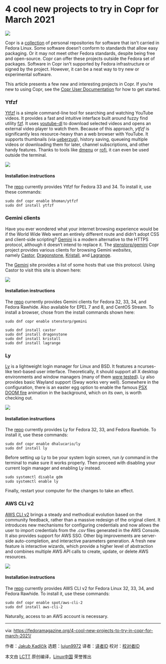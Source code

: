 [#]: subject: (4 cool new projects to try in Copr for March 2021)
[#]: via: (https://fedoramagazine.org/4-cool-new-projects-to-try-in-copr-for-march-2021/)
[#]: author: (Jakub Kadlčík https://fedoramagazine.org/author/frostyx/)
[#]: collector: (lujun9972)
[#]: translator: (geekpi)
[#]: reviewer: ( )
[#]: publisher: ( )
[#]: url: ( )

4 cool new projects to try in Copr for March 2021
======

![][1]

Copr is a [collection][2] of personal repositories for software that isn’t carried in Fedora Linux. Some software doesn’t conform to standards that allow easy packaging. Or it may not meet other Fedora standards, despite being free and open-source. Copr can offer these projects outside the Fedora set of packages. Software in Copr isn’t supported by Fedora infrastructure or signed by the project. However, it can be a neat way to try new or experimental software.

This article presents a few new and interesting projects in Copr. If you’re new to using Copr, see the [Copr User Documentation][3] for how to get started.

### [][4]

### Ytfzf

[Ytfzf][5] is a simple command-line tool for searching and watching YouTube videos. It provides a fast and intuitive interface built around fuzzy find utility [fzf][6]. It uses [youtube-dl][7] to download selected videos and opens an external video player to watch them. Because of this approach, _ytfzf_ is significantly less resource-heavy than a web browser with YouTube. It supports thumbnails (via [ueberzug][8]), history saving, queueing multiple videos or downloading them for later, channel subscriptions, and other handy features. Thanks to tools like [dmenu][9] or [rofi][10], it can even be used outside the terminal.

![][11]

#### [][12] Installation instructions

The [repo][13] currently provides Ytfzf for Fedora 33 and 34. To install it, use these commands:

```
sudo dnf copr enable bhoman/ytfzf
sudo dnf install ytfzf
```

### [][14] Gemini clients

Have you ever wondered what your internet browsing experience would be if the World Wide Web went an entirely different route and didn’t adopt CSS and client-side scripting? [Gemini][15] is a modern alternative to the HTTPS protocol, although it doesn’t intend to replace it. The [stenstorp/gemini][16] Copr project provides various clients for browsing Gemini _websites_, namely [Castor][17], [Dragonstone][18], [Kristall][19], and [Lagrange][20].

The [Gemini][21] site provides a list of some hosts that use this protocol. Using Castor to visit this site is shown here:

![][22]

#### [][23] Installation instructions

The [repo][16] currently provides Gemini clients for Fedora 32, 33, 34, and Fedora Rawhide. Also available for EPEL 7 and 8, and CentOS Stream. To install a browser, chose from the install commands shown here:

```
sudo dnf copr enable stenstorp/gemini

sudo dnf install castor
sudo dnf install dragonstone
sudo dnf install kristall
sudo dnf install lagrange
```

### [][24] Ly

[Ly][25] is a lightweight login manager for Linux and BSD. It features a ncurses-like text-based user interface. Theoretically, it should support all X desktop environments and window managers (many of them [were tested][26]). Ly also provides basic Wayland support (Sway works very well). Somewhere in the configuration, there is an easter egg option to enable the famous [PSX DOOM fire][27] animation in the background, which on its own, is worth checking out.

![][28]

#### [][29] Installation instructions

The [repo][30] currently provides Ly for Fedora 32, 33, and Fedora Rawhide. To install it, use these commands:

```
sudo dnf copr enable dhalucario/ly
sudo dnf install ly
```

Before setting up Ly to be your system login screen, run _ly_ command in the terminal to make sure it works properly. Then proceed with disabling your current login manager and enabling Ly instead.

```
sudo systemctl disable gdm
sudo systemctl enable ly
```

Finally, restart your computer for the changes to take an effect.

### [][31] AWS CLI v2

[AWS CLI v2][32] brings a steady and methodical evolution based on the community feedback, rather than a massive redesign of the original client. It introduces new mechanisms for configuring credentials and now allows the user to import credentials from the _.csv_ files generated in the AWS Console. It also provides support for AWS SSO. Other big improvements are server-side auto-completion, and interactive parameters generation. A fresh new feature is interactive wizards, which provide a higher level of abstraction and combines multiple AWS API calls to create, update, or delete AWS resources.

![][33]

#### [][34] Installation instructions

The [repo][35] currently provides AWS CLI v2 for Fedora Linux 32, 33, 34, and Fedora Rawhide. To install it, use these commands:

```
sudo dnf copr enable spot/aws-cli-2
sudo dnf install aws-cli-2
```

Naturally, access to an AWS account is necessary.

--------------------------------------------------------------------------------

via: https://fedoramagazine.org/4-cool-new-projects-to-try-in-copr-for-march-2021/

作者：[Jakub Kadlčík][a]
选题：[lujun9972][b]
译者：[译者ID](https://github.com/译者ID)
校对：[校对者ID](https://github.com/校对者ID)

本文由 [LCTT](https://github.com/LCTT/TranslateProject) 原创编译，[Linux中国](https://linux.cn/) 荣誉推出

[a]: https://fedoramagazine.org/author/frostyx/
[b]: https://github.com/lujun9972
[1]: https://fedoramagazine.org/wp-content/uploads/2020/10/4-copr-945x400-1-816x345.jpg
[2]: https://copr.fedorainfracloud.org/
[3]: https://docs.pagure.org/copr.copr/user_documentation.html
[4]: https://github.com/FrostyX/fedora-magazine/blob/main/2021-march.md#droidcam
[5]: https://github.com/pystardust/ytfzf
[6]: https://github.com/junegunn/fzf
[7]: http://ytdl-org.github.io/youtube-dl/
[8]: https://github.com/seebye/ueberzug
[9]: https://tools.suckless.org/dmenu/
[10]: https://github.com/davatorium/rofi
[11]: https://fedoramagazine.org/wp-content/uploads/2021/03/ytfzf.png
[12]: https://github.com/FrostyX/fedora-magazine/blob/main/2021-march.md#installation-instructions
[13]: https://copr.fedorainfracloud.org/coprs/bhoman/ytfzf/
[14]: https://github.com/FrostyX/fedora-magazine/blob/main/2021-march.md#gemini-clients
[15]: https://gemini.circumlunar.space/
[16]: https://copr.fedorainfracloud.org/coprs/stenstorp/gemini/
[17]: https://git.sr.ht/~julienxx/castor
[18]: https://gitlab.com/baschdel/dragonstone
[19]: https://kristall.random-projects.net/
[20]: https://github.com/skyjake/lagrange
[21]: https://gemini.circumlunar.space/servers/
[22]: https://fedoramagazine.org/wp-content/uploads/2021/03/gemini.png
[23]: https://github.com/FrostyX/fedora-magazine/blob/main/2021-march.md#installation-instructions-1
[24]: https://github.com/FrostyX/fedora-magazine/blob/main/2021-march.md#ly
[25]: https://github.com/nullgemm/ly
[26]: https://github.com/nullgemm/ly#support
[27]: https://fabiensanglard.net/doom_fire_psx/index.html
[28]: https://fedoramagazine.org/wp-content/uploads/2021/03/ly.png
[29]: https://github.com/FrostyX/fedora-magazine/blob/main/2021-march.md#installation-instructions-2
[30]: https://copr.fedorainfracloud.org/coprs/dhalucario/ly/
[31]: https://github.com/FrostyX/fedora-magazine/blob/main/2021-march.md#aws-cli-v2
[32]: https://aws.amazon.com/blogs/developer/aws-cli-v2-is-now-generally-available/
[33]: https://fedoramagazine.org/wp-content/uploads/2021/03/aws-cli-2.png
[34]: https://github.com/FrostyX/fedora-magazine/blob/main/2021-march.md#installation-instructions-3
[35]: https://copr.fedorainfracloud.org/coprs/spot/aws-cli-2/
